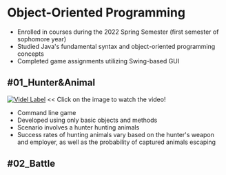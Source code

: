 # Object-Oriented Programming
- Enrolled in courses during the 2022 Spring Semester (first semester of sophomore year)
- Studied Java's fundamental syntax and object-oriented programming concepts
- Completed game assignments utilizing Swing-based GUI

## #01_Hunter&Animal
[![Videl Label](http://img.youtube.com/vi/SFG0jCylDZM/0.jpg)](https://www.youtube.com/watch?v=SFG0jCylDZM "Battle")
<< Click on the image to watch the video!
- Command line game
- Developed using only basic objects and methods
- Scenario involves a hunter hunting animals
- Success rates of hunting animals vary based on the hunter's weapon and employer, as well as the probability of captured animals escaping

## #02_Battle
